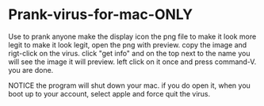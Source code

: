 # Prank-virus-for-mac-ONLY
Use to prank anyone
make the display icon the png file to make it look more legit 
to make it look legit, open the png with preview. copy the image and rigt-click on the virus. click
"get info" and on the top next to the name you will see the image it will preview.
left click on it once and press command-V.
you are done.

NOTICE
the program will shut down your mac. if you do open it, when you boot up to your account,
select apple and force quit the virus.
